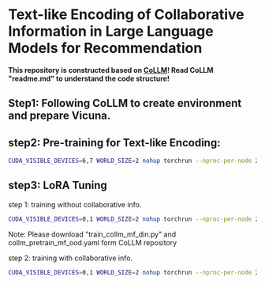 # Text-like Encoding of Collaborative Information in Large Language Models for Recommendation


**This repository is constructed based on [CoLLM](https://github.com/zyang1580/CoLLM)! Read CoLLM "readme.md" to understand the code structure!**




## Step1: Following CoLLM to create environment and prepare Vicuna.

## step2: Pre-training for Text-like Encoding:
```bash
CUDA_VISIBLE_DEVICES=6,7 WORLD_SIZE=2 nohup torchrun --nproc-per-node 2 --master_port=11139 train_collm_mf_din.py  --cfg-path=train_configs/collm_pretrain_mf_ood.yaml > /log.out &
```

## step3: LoRA Tuning
   

step 1: training without collaborative info.
```bash
CUDA_VISIBLE_DEVICES=0,1 WORLD_SIZE=2 nohup torchrun --nproc-per-node 2 --master_port=11139 train_collm_mf_din.py  --cfg-path=train_configs/collm_pretrain_mf_ood.yaml > /log.out & 
```
Note: Please download "train_collm_mf_din.py" and collm_pretrain_mf_ood.yaml form CoLLM repository

step 2: training with collaborative info.
```bash
CUDA_VISIBLE_DEVICES=0,1 WORLD_SIZE=2 nohup torchrun --nproc-per-node 2 --master_port=11139 train_binllm.py  --cfg-path=train_configs/hash_CF_ml.yaml > /log.out & 
```